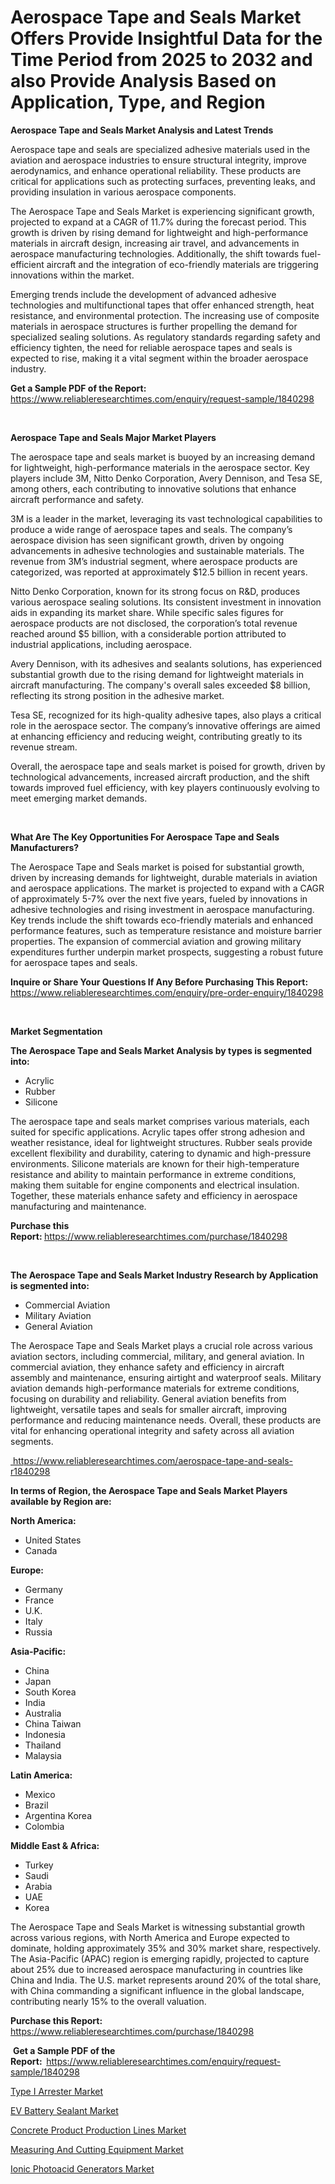 <p><h1>Aerospace Tape and Seals Market Offers Provide Insightful Data for the Time Period from 2025 to 2032 and also Provide Analysis Based on Application, Type, and Region</h1></p><p><strong>Aerospace Tape and Seals Market Analysis and Latest Trends</strong></p>
<p><p>Aerospace tape and seals are specialized adhesive materials used in the aviation and aerospace industries to ensure structural integrity, improve aerodynamics, and enhance operational reliability. These products are critical for applications such as protecting surfaces, preventing leaks, and providing insulation in various aerospace components. </p><p>The Aerospace Tape and Seals Market is experiencing significant growth, projected to expand at a CAGR of 11.7% during the forecast period. This growth is driven by rising demand for lightweight and high-performance materials in aircraft design, increasing air travel, and advancements in aerospace manufacturing technologies. Additionally, the shift towards fuel-efficient aircraft and the integration of eco-friendly materials are triggering innovations within the market. </p><p>Emerging trends include the development of advanced adhesive technologies and multifunctional tapes that offer enhanced strength, heat resistance, and environmental protection. The increasing use of composite materials in aerospace structures is further propelling the demand for specialized sealing solutions. As regulatory standards regarding safety and efficiency tighten, the need for reliable aerospace tapes and seals is expected to rise, making it a vital segment within the broader aerospace industry.</p></p>
<p><strong>Get a Sample PDF of the Report:&nbsp;</strong> <a href="https://www.reliableresearchtimes.com/enquiry/request-sample/1840298?utm_campaign=2264&utm_medium=2&utm_source=Github&utm_content=ia&utm_term=03042025&utm_id=aerospace-tape-and-seals">https://www.reliableresearchtimes.com/enquiry/request-sample/1840298</a></p>
<p>&nbsp;</p>
<p><strong>Aerospace Tape and Seals Major Market Players</strong></p>
<p><p>The aerospace tape and seals market is buoyed by an increasing demand for lightweight, high-performance materials in the aerospace sector. Key players include 3M, Nitto Denko Corporation, Avery Dennison, and Tesa SE, among others, each contributing to innovative solutions that enhance aircraft performance and safety.</p><p>3M is a leader in the market, leveraging its vast technological capabilities to produce a wide range of aerospace tapes and seals. The company’s aerospace division has seen significant growth, driven by ongoing advancements in adhesive technologies and sustainable materials. The revenue from 3M’s industrial segment, where aerospace products are categorized, was reported at approximately $12.5 billion in recent years.</p><p>Nitto Denko Corporation, known for its strong focus on R&D, produces various aerospace sealing solutions. Its consistent investment in innovation aids in expanding its market share. While specific sales figures for aerospace products are not disclosed, the corporation’s total revenue reached around $5 billion, with a considerable portion attributed to industrial applications, including aerospace.</p><p>Avery Dennison, with its adhesives and sealants solutions, has experienced substantial growth due to the rising demand for lightweight materials in aircraft manufacturing. The company's overall sales exceeded $8 billion, reflecting its strong position in the adhesive market.</p><p>Tesa SE, recognized for its high-quality adhesive tapes, also plays a critical role in the aerospace sector. The company’s innovative offerings are aimed at enhancing efficiency and reducing weight, contributing greatly to its revenue stream.</p><p>Overall, the aerospace tape and seals market is poised for growth, driven by technological advancements, increased aircraft production, and the shift towards improved fuel efficiency, with key players continuously evolving to meet emerging market demands.</p></p>
<p>&nbsp;</p>
<p><strong>What Are The Key Opportunities For Aerospace Tape and Seals Manufacturers?</strong></p>
<p><p>The Aerospace Tape and Seals market is poised for substantial growth, driven by increasing demands for lightweight, durable materials in aviation and aerospace applications. The market is projected to expand with a CAGR of approximately 5-7% over the next five years, fueled by innovations in adhesive technologies and rising investment in aerospace manufacturing. Key trends include the shift towards eco-friendly materials and enhanced performance features, such as temperature resistance and moisture barrier properties. The expansion of commercial aviation and growing military expenditures further underpin market prospects, suggesting a robust future for aerospace tapes and seals.</p></p>
<p><strong>Inquire or Share Your Questions If Any Before Purchasing This Report:</strong> <a href="https://www.reliableresearchtimes.com/enquiry/pre-order-enquiry/1840298?utm_campaign=2264&utm_medium=2&utm_source=Github&utm_content=ia&utm_term=03042025&utm_id=aerospace-tape-and-seals">https://www.reliableresearchtimes.com/enquiry/pre-order-enquiry/1840298</a></p>
<p>&nbsp;</p>
<p><strong>Market Segmentation</strong></p>
<p><strong>The Aerospace Tape and Seals Market Analysis by types is segmented into:</strong></p>
<p><ul><li>Acrylic</li><li>Rubber</li><li>Silicone</li></ul></p>
<p><p>The aerospace tape and seals market comprises various materials, each suited for specific applications. Acrylic tapes offer strong adhesion and weather resistance, ideal for lightweight structures. Rubber seals provide excellent flexibility and durability, catering to dynamic and high-pressure environments. Silicone materials are known for their high-temperature resistance and ability to maintain performance in extreme conditions, making them suitable for engine components and electrical insulation. Together, these materials enhance safety and efficiency in aerospace manufacturing and maintenance.</p></p>
<p><strong>Purchase this Report:&nbsp;</strong><a href="https://www.reliableresearchtimes.com/purchase/1840298?utm_campaign=2264&utm_medium=2&utm_source=Github&utm_content=ia&utm_term=03042025&utm_id=aerospace-tape-and-seals">https://www.reliableresearchtimes.com/purchase/1840298</a></p>
<p>&nbsp;</p>
<p><strong>The Aerospace Tape and Seals Market Industry Research by Application is segmented into:</strong></p>
<p><ul><li>Commercial Aviation</li><li>Military Aviation</li><li>General Aviation</li></ul></p>
<p><p>The Aerospace Tape and Seals Market plays a crucial role across various aviation sectors, including commercial, military, and general aviation. In commercial aviation, they enhance safety and efficiency in aircraft assembly and maintenance, ensuring airtight and waterproof seals. Military aviation demands high-performance materials for extreme conditions, focusing on durability and reliability. General aviation benefits from lightweight, versatile tapes and seals for smaller aircraft, improving performance and reducing maintenance needs. Overall, these products are vital for enhancing operational integrity and safety across all aviation segments.</p></p>
<p><a href="https://www.reliableresearchtimes.com/aerospace-tape-and-seals-r1840298?utm_campaign=2264&utm_medium=2&utm_source=Github&utm_content=ia&utm_term=03042025&utm_id=aerospace-tape-and-seals">&nbsp;https://www.reliableresearchtimes.com/aerospace-tape-and-seals-r1840298</a></p>
<p><strong>In terms of Region, the Aerospace Tape and Seals Market Players available by Region are:</strong></p>
<p>
    <p> <strong> North America: </strong>
        <ul>
            <li>United States</li>
            <li>Canada</li>
        </ul>
        </p> 
    <p> <strong> Europe: </strong>
        <ul>
            <li>Germany</li>
            <li>France</li>
            <li>U.K.</li>
            <li>Italy</li>
            <li>Russia</li>
        </ul>
        </p> 
    <p> <strong> Asia-Pacific: </strong>
        <ul>
            <li>China</li>
            <li>Japan</li>
            <li>South Korea</li>
            <li>India</li>
            <li>Australia</li>
            <li>China Taiwan</li>
            <li>Indonesia</li>
            <li>Thailand</li>
            <li>Malaysia</li>
        </ul>
        </p> 
    <p> <strong> Latin America: </strong>
        <ul>
            <li>Mexico</li>
            <li>Brazil</li>
            <li>Argentina Korea</li>
            <li>Colombia</li>
        </ul>
        </p> 
    <p> <strong> Middle East & Africa: </strong>
        <ul>
            <li>Turkey</li>
            <li>Saudi</li>
            <li>Arabia</li>
            <li>UAE</li>
            <li>Korea</li>
        </ul>
    </p>
    </p>
<p><p>The Aerospace Tape and Seals Market is witnessing substantial growth across various regions, with North America and Europe expected to dominate, holding approximately 35% and 30% market share, respectively. The Asia-Pacific (APAC) region is emerging rapidly, projected to capture about 25% due to increased aerospace manufacturing in countries like China and India. The U.S. market represents around 20% of the total share, with China commanding a significant influence in the global landscape, contributing nearly 15% to the overall valuation.</p></p>
<p><strong>Purchase this Report: </strong><a href="https://www.reliableresearchtimes.com/purchase/1840298?utm_campaign=2264&utm_medium=2&utm_source=Github&utm_content=ia&utm_term=03042025&utm_id=aerospace-tape-and-seals">https://www.reliableresearchtimes.com/purchase/1840298</a></p>
<p>&nbsp;<strong>Get a Sample PDF of the Report:&nbsp;&nbsp;</strong><a href="https://www.reliableresearchtimes.com/enquiry/request-sample/1840298?utm_campaign=2264&utm_medium=2&utm_source=Github&utm_content=ia&utm_term=03042025&utm_id=aerospace-tape-and-seals">https://www.reliableresearchtimes.com/enquiry/request-sample/1840298</a></p>
<p><strong></strong></p>
<p><p><a href="https://www.linkedin.com/pulse/comprehensive-report-type-i-arrester-market-size-from-2025-l0fqe?utm_campaign=2264&utm_medium=2&utm_source=Github&utm_content=ia&utm_term=03042025&utm_id=aerospace-tape-and-seals">Type I Arrester Market</a></p><p><a href="https://github.com/seherlouize/Market-Research-Report-List-1/blob/main/ev-battery-sealant-market.md?utm_campaign=2264&utm_medium=2&utm_source=Github&utm_content=ia&utm_term=03042025&utm_id=aerospace-tape-and-seals">EV Battery Sealant Market</a></p><p><a href="https://www.linkedin.com/pulse/expanding-global-concrete-product-production-lines-market-x4bbe?utm_campaign=2264&utm_medium=2&utm_source=Github&utm_content=ia&utm_term=03042025&utm_id=aerospace-tape-and-seals">Concrete Product Production Lines Market</a></p><p><a href="https://www.linkedin.com/pulse/measuring-cutting-equipment-market-outlook-2025-2032-regional-5ywte?utm_campaign=2264&utm_medium=2&utm_source=Github&utm_content=ia&utm_term=03042025&utm_id=aerospace-tape-and-seals">Measuring And Cutting Equipment Market</a></p><p><a href="https://github.com/sadaandilou/Market-Research-Report-List-1/blob/main/ionic-photoacid-generators-market.md?utm_campaign=2264&utm_medium=2&utm_source=Github&utm_content=ia&utm_term=03042025&utm_id=aerospace-tape-and-seals">Ionic Photoacid Generators Market</a></p></p>